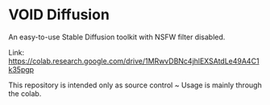 # VOID Diffusion
An easy-to-use Stable Diffusion toolkit with NSFW filter disabled.

Link: https://colab.research.google.com/drive/1MRwvDBNc4jhlEXSAtdLe49A4C1k35pgp

This repository is intended only as source control ~ Usage is mainly through the colab.
